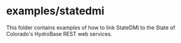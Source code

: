 # examples/statedmi

This folder contains examples of how to link StateDMI to the State of Colorado's HydroBase REST web services.
